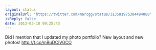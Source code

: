 ```yaml
---
layout: status
originalUrl: 'https://twitter.com/marcgg/status/313581975384494080'
isReply: false
date: 2013-03-18 09:25:43
---
```


Did I mention that I updated my photo portfolio? New layout and new photos! http://t.co/mBuDClVGCO
